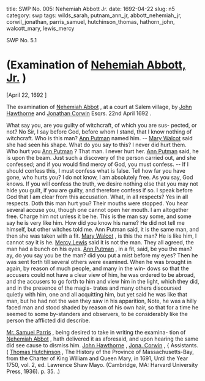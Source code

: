 title: SWP No. 005: Nehemiah Abbott Jr.
date: 1692-04-22
slug: n5
category: swp
tags: wilds_sarah, putnam_ann_jr, abbott_nehemiah_jr, corwil_jonathan, parris_samuel, hutchinson_thomas, hathorn_john, walcott_mary, lewis_mercy




<div markdown class="doc" id="n5.1">

<div class="doc_id">SWP No. 5.1</div>


# (Examination of [Nehemiah Abbott, Jr.](/tag/abbott_nehemiah_jr.html) )

[April 22, 1692 ]

The examination of [Nehemiah Abbot](/tag/abbott_nehemiah_jr.html) , at a court at Salem village,  by [John Hawthorne](/tag/hathorn_john.html) and [Jonathan Corwin](/tag/corwil_jonathan.html) Esqrs. 22nd April 1692 .

What say you, are you guilty of witchcraft, of which you are sus-  pected, or not? No Sir, I say before God, before whom I stand, that  I know nothing of witchcraft. Who is this man? [Ann Putman](/tag/putnam_ann_jr.html) named  him. -- [Mary Walcot](/tag/walcott_mary.html) said she had seen his shape. What do you say to  this? I never did hurt them. Who hurt you [Ann Putman](/tag/putnam_ann_jr.html) ? That man.  I never hurt her. [Ann Putman](/tag/putnam_ann_jr.html) said, he is upon the beam. Just such a  discovery of the person carried out, and she confessed; and if you  would find mercy of God, you must confess. -- If I should confess  this, I must confess what is false. Tell how far you have gone, who  hurts you? I do not know, I am absolutely free. As you say, God  knows. If you will confess the truth, we desire nothing else that you  may not hide you guilt, if you are guilty, and therefore confess if so.  I speak before God that I am clear from this accusation. What, in all  respects? Yes in all respects. Doth this man hurt you? Their mouths  were stopped. You hear several accuse you, though one cannot open  her mouth. I am altogether free. Charge him not unless it be he. This  is the man say some, and some say he is very like him. How did you  know his name? He did not tell me himself, but other witches told  me. Ann Putman said, it is the same man, and then she was taken with  a fit. [Mary Walcot](/tag/walcott_mary.html) , is this the man? He is like him, I cannot say it is  he. [Mercy Lewis](/tag/lewis_mercy.html) said it is not the man. They all agreed, the man had  a bunch on his eyes. [Ann Putman](/tag/putnam_ann_jr.html) , in a fit, said, be you the man? ay,  do you say you be the man? did you put a mist before my eyes?  Then he was sent forth till several others were examined. When he was  brought in again, by reason of much people, and many in the win-  dows so that the accusers could not have a clear view of him, he was   ordered to be abroad, and the accusers to go forth to him and view  him in the light, which they did, and in the presence of the magis-  trates and many others discoursed quietly with him, one and all  acquitting him, but yet said he was like that man, but he had not the  wen they saw in his apparition, Note, he was a hilly faced man and  stood shaded by reason of his own hair, so that for a time he seemed  to some by-standers and observers, to be considerably like the person  the afflicted did describe.

[Mr. Samuel Parris](/tag/parris_samuel.html) , being desired to take in writing the examina-  tion of [Nehemiah Abbot](/tag/abbott_nehemiah_jr.html) , hath delivered it as aforesaid, and upon  hearing the same did see cause to dismiss him.
[John Hawthorne](/tag/hathorn_john.html) ,  [Jona. Corwin](/tag/corwil_jonathan.html) , {  Assistants. ( [Thomas Hutchinson](/tag/hutchinson_thomas.html) , The History of the Province of Massachusetts-Bay, from the Charter of King William and Queen Mary, in 1691, Until the Year 1750, vol. 2, ed. Lawrence Shaw Mayo. (Cambridge, MA: Harvard University Press, 1936). p. 35. .)

</div>

